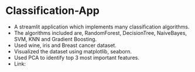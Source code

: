 # Classification-App
- A streamlit application which implements many classification algorithms.
- The algorithms included are, RandomForest, DecisionTree, NaiveBayes, SVM, KNN and Gradient Boosting.
- Used wine, iris and Breast cancer dataset.
- Visualized the dataset using matplotlib, seaborn.
- Used PCA to identify top 3 most important features.
- Link: 
